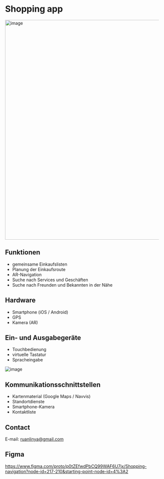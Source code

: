 # Shopping app

<img width="720" alt="image" src="https://github.com/RuanLinya/Shopping-navigation/assets/133128176/d43f7d05-0b1c-42b5-a322-22dca5431785">


## Funktionen
- gemeinsame Einkaufslisten
- Planung der Einkaufsroute
- AR-Navigation 
- Suche nach Services und Geschäften 
- Suche nach Freunden und Bekannten in der Nähe


## Hardware
- Smartphone (iOS / Android)
- GPS
- Kamera (AR)

## Ein- und Ausgabegeräte
- Touchbedienung
- virtuelle Tastatur
- Spracheingabe

![image](https://github.com/RuanLinya/Shopping-navigation/assets/133128176/1efb5f35-b54b-4d8c-9832-a30dd7b8b616)

##  Kommunikationsschnittstellen
- Kartenmaterial (Google Maps / Navvis)
- Standortdienste
- Smartphone-Kamera
- Kontaktliste

## Contact
E-mail: ruanlinya@gmail.com

##  Figma
https://www.figma.com/proto/p0tZEfwdPbCQ99WAF6U7jx/Shopping-navigation?node-id=217-210&starting-point-node-id=4%3A2

